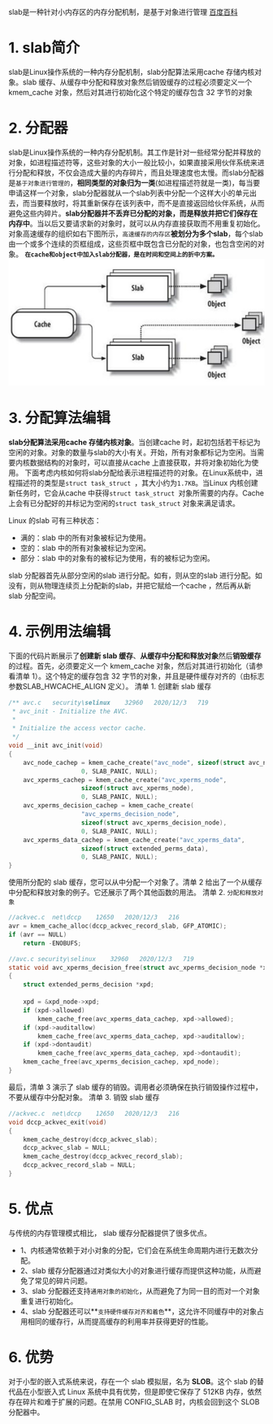 slab是一种针对小内存区的内存分配机制，是基于对象进行管理
[百度百科](https://baike.baidu.com/item/slab/5803993?fr=aladdin)

# 1. slab简介

slab是Linux操作系统的一种内存分配机制，slab分配算法采用cache 存储内核对象。slab 
缓存、从缓存中分配和释放对象然后销毁缓存的过程必须要定义一个 kmem_cache 
对象，然后对其进行初始化这个特定的缓存包含 32 字节的对象

# 2. 分配器

slab是Linux操作系统的一种内存分配机制。其工作是针对一些经常分配并释放的对象，如进程描述符等，这些对象的大小一般比较小，如果直接采用伙伴系统来进行分配和释放，不仅会造成大量的内存碎片，而且处理速度也太慢。而slab分配器是`基于对象进行管理的`，**相同类型的对象归为一类**(如进程描述符就是一类)，每当要申请这样一个对象，slab分配器就从一个slab列表中分配一个这样大小的单元出去，而当要释放时，将其重新保存在该列表中，而不是直接返回给伙伴系统，从而避免这些内碎片。**slab分配器并不丢弃已分配的对象，而是释放并把它们保存在内存中**。当以后又要请求新的对象时，就可以从内存直接获取而不用重复初始化。
对象高速缓存的组织如右下图所示，`高速缓存的内存区`**被划分为多个slab**，每个slab由一个或多个连续的页框组成，这些页框中既包含已分配的对象，也包含空闲的对象。
**`在cache和object中加入slab分配器，是在时间和空间上的折中方案。`**
![](_v_images/20201230194920417_17612.png)

# 3. 分配算法编辑
**slab分配算法采用cache 存储内核对象**。当创建cache 时，起初包括若干标记为空闲的对象。对象的数量与slab的大小有关。开始，所有对象都标记为空闲。当需要内核数据结构的对象时，可以直接从cache 上直接获取，并将对象初始化为使用。
下面考虑内核如何将slab分配给表示进程描述符的对象。在Linux系统中，进程描述符的类型是`struct task_struct `，其大小约为`1.7KB`。当Linux 内核创建新任务时，它会从cache 中获得`struct task_struct `对象所需要的内存。Cache 上会有已分配好的并标记为空闲的`struct task_struct` 对象来满足请求。

Linux 的slab 可有三种状态：

* 满的：slab 中的所有对象被标记为使用。
* 空的：slab 中的所有对象被标记为空闲。
* 部分：slab 中的对象有的被标记为使用，有的被标记为空闲。

slab 分配器首先从部分空闲的slab 进行分配。如有，则从空的slab 进行分配。如没有，则从物理连续页上分配新的slab，并把它赋给一个cache ，然后再从新slab 分配空间。

# 4. 示例用法编辑
下面的代码片断展示了**创建新 slab 缓存**、**从缓存中分配和释放对象**然后**销毁缓存**的过程。首先，必须要定义一个 kmem_cache 对象，然后对其进行初始化（请参看清单 1）。这个特定的缓存包含 32 字节的对象，并且是硬件缓存对齐的（由标志参数SLAB_HWCACHE_ALIGN 定义）。
清单 1. 创建新 slab 缓存

```c
/** avc.c	security\selinux	32960	2020/12/3	719
 * avc_init - Initialize the AVC.
 *
 * Initialize the access vector cache.
 */
void __init avc_init(void)
{
	avc_node_cachep = kmem_cache_create("avc_node", sizeof(struct avc_node),
					0, SLAB_PANIC, NULL);
	avc_xperms_cachep = kmem_cache_create("avc_xperms_node",
					sizeof(struct avc_xperms_node),
					0, SLAB_PANIC, NULL);
	avc_xperms_decision_cachep = kmem_cache_create(
					"avc_xperms_decision_node",
					sizeof(struct avc_xperms_decision_node),
					0, SLAB_PANIC, NULL);
	avc_xperms_data_cachep = kmem_cache_create("avc_xperms_data",
					sizeof(struct extended_perms_data),
					0, SLAB_PANIC, NULL);
}
```

使用所分配的 slab 缓存，您可以从中分配一个对象了。清单 2 给出了一个从缓存中分配和释放对象的例子。它还展示了两个其他函数的用法。
清单 2. `分配和释放对象`
```c
//ackvec.c	net\dccp	12650	2020/12/3	216
avr = kmem_cache_alloc(dccp_ackvec_record_slab, GFP_ATOMIC);
if (avr == NULL)
	return -ENOBUFS;
```

```c
//avc.c	security\selinux	32960	2020/12/3	719
static void avc_xperms_decision_free(struct avc_xperms_decision_node *xpd_node)
{
	struct extended_perms_decision *xpd;

	xpd = &xpd_node->xpd;
	if (xpd->allowed)
		kmem_cache_free(avc_xperms_data_cachep, xpd->allowed);
	if (xpd->auditallow)
		kmem_cache_free(avc_xperms_data_cachep, xpd->auditallow);
	if (xpd->dontaudit)
		kmem_cache_free(avc_xperms_data_cachep, xpd->dontaudit);
	kmem_cache_free(avc_xperms_decision_cachep, xpd_node);
}
```
最后，清单 3 演示了 slab 缓存的销毁。调用者必须确保在执行销毁操作过程中，不要从缓存中分配对象。
清单 3. 销毁 slab 缓存

```c
//ackvec.c	net\dccp	12650	2020/12/3	216
void dccp_ackvec_exit(void)
{
	kmem_cache_destroy(dccp_ackvec_slab);
	dccp_ackvec_slab = NULL;
	kmem_cache_destroy(dccp_ackvec_record_slab);
	dccp_ackvec_record_slab = NULL;
}
```

# 5. 优点
与传统的内存管理模式相比， slab 缓存分配器提供了很多优点。

* 1、内核通常依赖于对小对象的分配，它们会在系统生命周期内进行无数次分配。
* 2、slab 缓存分配器通过对类似大小的对象进行缓存而提供这种功能，从而避免了常见的碎片问题。
* 3、slab 分配器还支持`通用对象的初始化`，从而避免了为同一目的而对一个对象重复进行初始化。
* 4、slab 分配器还可以**`支持硬件缓存对齐和着色`**，这允许不同缓存中的对象占用相同的缓存行，从而提高缓存的利用率并获得更好的性能。

# 6. 优势
对于小型的嵌入式系统来说，存在一个 slab 模拟层，名为 **SLOB**。这个 slab 的替代品在小型嵌入式 Linux 系统中具有优势，但是即使它保存了 512KB 内存，依然存在碎片和难于扩展的问题。在禁用 CONFIG_SLAB 时，内核会回到这个 SLOB 分配器中。

